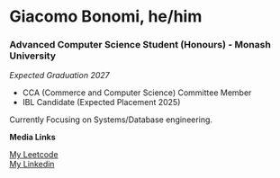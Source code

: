 # Giacomo Bonomi, he/him 

### Advanced Computer Science Student (Honours) - Monash University
*Expected Graduation 2027*

 - CCA (Commerce and Computer Science) Committee Member
 - IBL Candidate (Expected Placement 2025)

Currently Focusing on Systems/Database engineering.

**Media Links**

[My Leetcode](https://leetcode.com/giacomobonomi/)   
[My Linkedin](https://www.linkedin.com/in/giacomo-bonomi-a74105200/)

<!--
**Kenderdragon/Kenderdragon** is a ✨ _special_ ✨ repository because its `README.md` (this file) appears on your GitHub profile.

Here are some ideas to get you started:

- 🔭 I’m currently working on ...
- 🌱 I’m currently learning ...
- 👯 I’m looking to collaborate on ...
- 🤔 I’m looking for help with ...
- 💬 Ask me about ...
- 📫 How to reach me: ...
- 😄 Pronouns: ...
- ⚡ Fun fact: ...
-->
